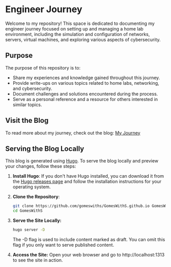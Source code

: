 
# Engineer Journey

Welcome to my repository! This space is dedicated to documenting my engineer journey focused on setting up and managing a home lab environment, including the simulation and configuration of networks, servers, virtual machines, and exploring various aspects of cybersecurity.

## Purpose

The purpose of this repository is to:
- Share my experiences and knowledge gained throughout this journey.
- Provide write-ups on various topics related to home labs, networking, and cybersecurity.
- Document challenges and solutions encountered during the process.
- Serve as a personal reference and a resource for others interested in similar topics.

## Visit the Blog

To read more about my journey, check out the blog: [My Journey](https://GomesWithS.github.io)

## Serving the Blog Locally

This blog is generated using [Hugo](https://gohugo.io/). To serve the blog locally and preview your changes, follow these steps:

1. **Install Hugo**: If you don't have Hugo installed, you can download it from the [Hugo releases page](https://github.com/gohugoio/hugo/releases) and follow the installation instructions for your operating system.

2. **Clone the Repository**:
   ```bash
   git clone https://github.com/gomeswiths/GomesWithS.github.io GomesWithS
   cd GomesWithS
   ```

3. **Serve the Site Locally:**
    ```bash
    hugo server -D
    ```
    
    The -D flag is used to include content marked as draft. You can omit this flag if you only want to serve published content.

4. **Access the Site:** Open your web browser and go to http://localhost:1313 to see the site in action.